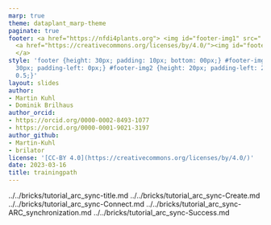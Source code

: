 ```yaml
---
marp: true
theme: dataplant_marp-theme
paginate: true
footer: <a href="https://nfdi4plants.org"> <img id="footer-img1" src="../../../img/_logos/DataPLANT/DataPLANT_logo_square_bg_transparent.svg"></a>
  <a href="https://creativecommons.org/licenses/by/4.0/"><img id="footer-img2" src="../../../img/_logos/CreativeCommons/by.svg">
  </a>
style: 'footer {height: 30px; padding: 10px; bottom: 00px;} #footer-img1 {height:
  30px; padding-left: 0px;} #footer-img2 {height: 20px; padding-left: 20px; opacity:
  0.5;}'
layout: slides
author:
- Martin Kuhl
- Dominik Brilhaus
author_orcid:
- https://orcid.org/0000-0002-8493-1077
- https://orcid.org/0000-0001-9021-3197
author_github:
- Martin-Kuhl
- brilator
license: '[CC-BY 4.0](https://creativecommons.org/licenses/by/4.0/)'
date: 2023-03-16
title: trainingpath
---
```


../../bricks/tutorial_arc_sync-title.md
../../bricks/tutorial_arc_sync-Create.md
../../bricks/tutorial_arc_sync-Connect.md
../../bricks/tutorial_arc_sync-ARC_synchronization.md
../../bricks/tutorial_arc_sync-Success.md
